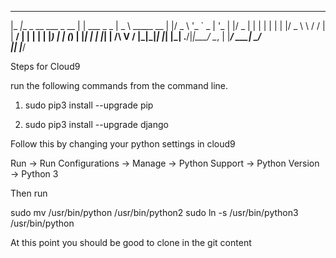  _____                    _               ____             
|_   _|__ _ __ ___  _ __ | | ___  _   _  |  _ \  _____   __
  | |/ _ \ '_ ` _ \| '_ \| |/ _ \| | | | | | | |/ _ \ \ / /
  | |  __/ | | | | | |_) | | (_) | |_| | | |_| |  __/\ V / 
  |_|\___|_| |_| |_| .__/|_|\___/ \__, | |____/ \___| \_/  
                   |_|            |___/                   

Steps for Cloud9

run the following commands from the command line.

1. sudo pip3 install --upgrade pip

2. sudo pip3 install --upgrade django

Follow this by changing your python settings in cloud9

Run -> Run Configurations -> Manage -> Python Support -> Python Version -> Python 3

Then run

sudo mv /usr/bin/python /usr/bin/python2
sudo ln -s /usr/bin/python3 /usr/bin/python

At this point you should be good to clone in the git content
 
